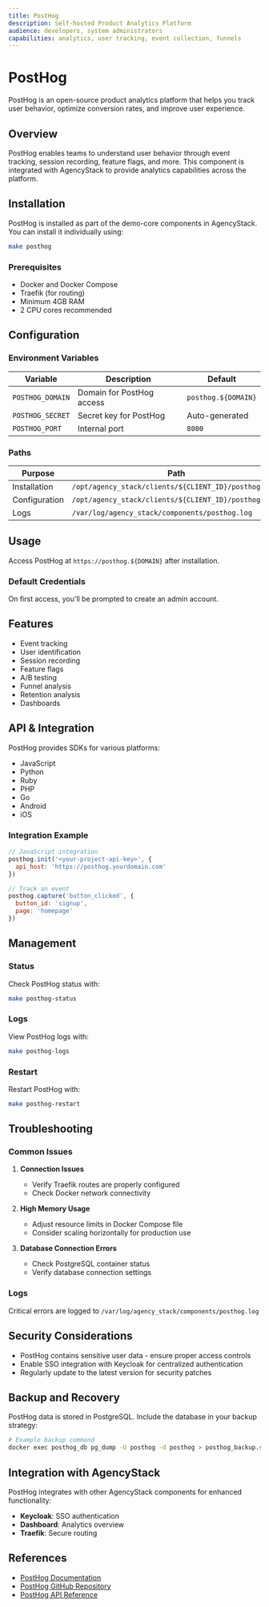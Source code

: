 ```yaml
---
title: PostHog
description: Self-hosted Product Analytics Platform
audience: developers, system administrators
capabilities: analytics, user tracking, event collection, funnels
---
```


# PostHog

PostHog is an open-source product analytics platform that helps you track user behavior, optimize conversion rates, and improve user experience.

## Overview

PostHog enables teams to understand user behavior through event tracking, session recording, feature flags, and more. This component is integrated with AgencyStack to provide analytics capabilities across the platform.

## Installation

PostHog is installed as part of the demo-core components in AgencyStack. You can install it individually using:

```bash
make posthog
```

### Prerequisites

- Docker and Docker Compose
- Traefik (for routing)
- Minimum 4GB RAM
- 2 CPU cores recommended

## Configuration

### Environment Variables

| Variable | Description | Default |
|----------|-------------|---------|
| `POSTHOG_DOMAIN` | Domain for PostHog access | `posthog.${DOMAIN}` |
| `POSTHOG_SECRET` | Secret key for PostHog | Auto-generated |
| `POSTHOG_PORT` | Internal port | `8000` |

### Paths

| Purpose | Path |
|---------|------|
| Installation | `/opt/agency_stack/clients/${CLIENT_ID}/posthog/` |
| Configuration | `/opt/agency_stack/clients/${CLIENT_ID}/posthog/.env` |
| Logs | `/var/log/agency_stack/components/posthog.log` |

## Usage

Access PostHog at `https://posthog.${DOMAIN}` after installation.

### Default Credentials

On first access, you'll be prompted to create an admin account.

## Features

- Event tracking
- User identification
- Session recording
- Feature flags
- A/B testing
- Funnel analysis
- Retention analysis
- Dashboards

## API & Integration

PostHog provides SDKs for various platforms:

- JavaScript
- Python
- Ruby
- PHP
- Go
- Android
- iOS

### Integration Example

```javascript
// JavaScript integration
posthog.init('<your-project-api-key>', {
  api_host: 'https://posthog.yourdomain.com'
})

// Track an event
posthog.capture('button_clicked', {
  button_id: 'signup',
  page: 'homepage'
})
```

## Management

### Status

Check PostHog status with:

```bash
make posthog-status
```

### Logs

View PostHog logs with:

```bash
make posthog-logs
```

### Restart

Restart PostHog with:

```bash
make posthog-restart
```

## Troubleshooting

### Common Issues

1. **Connection Issues**
   - Verify Traefik routes are properly configured
   - Check Docker network connectivity

2. **High Memory Usage**
   - Adjust resource limits in Docker Compose file
   - Consider scaling horizontally for production use

3. **Database Connection Errors**
   - Check PostgreSQL container status
   - Verify database connection settings

### Logs

Critical errors are logged to `/var/log/agency_stack/components/posthog.log`

## Security Considerations

- PostHog contains sensitive user data - ensure proper access controls
- Enable SSO integration with Keycloak for centralized authentication
- Regularly update to the latest version for security patches

## Backup and Recovery

PostHog data is stored in PostgreSQL. Include the database in your backup strategy:

```bash
# Example backup command
docker exec posthog_db pg_dump -U posthog -d posthog > posthog_backup.sql
```

## Integration with AgencyStack

PostHog integrates with other AgencyStack components for enhanced functionality:

- **Keycloak**: SSO authentication
- **Dashboard**: Analytics overview
- **Traefik**: Secure routing

## References

- [PostHog Documentation](https://posthog.com/docs)
- [PostHog GitHub Repository](https://github.com/PostHog/posthog)
- [PostHog API Reference](https://posthog.com/docs/api)
